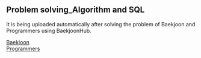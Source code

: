 ## Problem solving_Algorithm and SQL

It is being uploaded automatically after solving the problem of Baekjoon and Programmers using BaekjoonHub.

[Baekjoon](https://www.acmicpc.net/)       
[Programmers](https://programmers.co.kr/)
